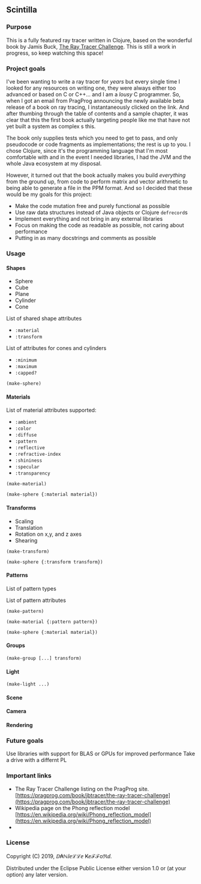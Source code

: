 ## Scintilla

### Purpose

This is a fully featured ray tracer written in Clojure, based on the wonderful book by Jamis Buck, [The Ray Tracer Challenge](https://pragprog.com/book/jbtracer/the-ray-tracer-challenge). This is still a work in progress, so keep watching this space!

### Project goals

I've been wanting to write a ray tracer for _years_ but every single time I looked for any resources on writing one, they were always either too advanced or based on C or C++... and I am a _lousy_ C programmer. So, when I got an email from PragProg announcing the newly available beta release of a book on ray tracing, I instantaneously clicked on the link. And after thumbing through the table of contents and a sample chapter, it was clear that this the first book actually targeting people like me that have not yet built a system as complex s this. 

The book only supplies tests which you need to get to pass, and only pseudocode or code fragments as implementations; the rest is up to you. I chose Clojure, since it's the programming language that I'm most comfortable with and in the event I needed libraries, I had the JVM and the whole Java ecosystem at my disposal.

However, it turned out that the book actually makes you build _everything_ from the ground up, from code to perform matrix and vector arithmetic to being able to generate a file in the PPM format. And so I decided that these would be my goals for this project:

* Make the code mutation free and purely functional as possible
* Use raw data structures instead of Java objects or Clojure `defrecord`s
* Implement everything and not bring in any external libraries
* Focus on making the code as readable as possible, not caring about performance
* Putting in as many docstrings and comments as possible

### Usage

#### Shapes 

* Sphere
* Cube
* Plane
* Cylinder
* Cone

List of shared shape attributes

* `:material`
* `:transform`

List of attributes for cones and cylinders

* `:minimum`
* `:maximum`
* `:capped?`

```
(make-sphere)
```


#### Materials

List of material attributes supported:

* `:ambient`
* `:color`
* `:diffuse`
* `:pattern`
* `:reflective`
* `:refractive-index`
* `:shininess`
* `:specular`
* `:transparency`

```
(make-material)

(make-sphere {:material material})
```

#### Transforms 

* Scaling
* Translation
* Rotation on x,y, and z axes
* Shearing


```
(make-transform)

(make-sphere {:transform transform})
```

#### Patterns

List of pattern types

List of pattern attributes

```
(make-pattern)

(make-material {:pattern pattern})

(make-sphere {:material material})
```


#### Groups

```
(make-group [...] transform)
```

#### Light

```
(make-light ...)
```

#### Scene

#### Camera

#### Rendering

### Future goals

Use libraries with support for BLAS or GPUs for improved performance
Take a drive with a differnt PL

### Important links

* The Ray Tracer Challenge listing on the PragProg site.  
  [https://pragprog.com/book/jbtracer/the-ray-tracer-challenge](https://pragprog.com/book/jbtracer/the-ray-tracer-challenge)  
* Wikipedia page on the Phong reflection model  
  [https://en.wikipedia.org/wiki/Phong_reflection_model](https://en.wikipedia.org/wiki/Phong_reflection_model)  
* 

### License
Copyright (C) 2019, ⅅ₳ℕⅈⅇℒℒⅇ Ҝⅇℱℱoℜⅆ.

Distributed under the Eclipse Public License either version 1.0 or (at your option) any later version.